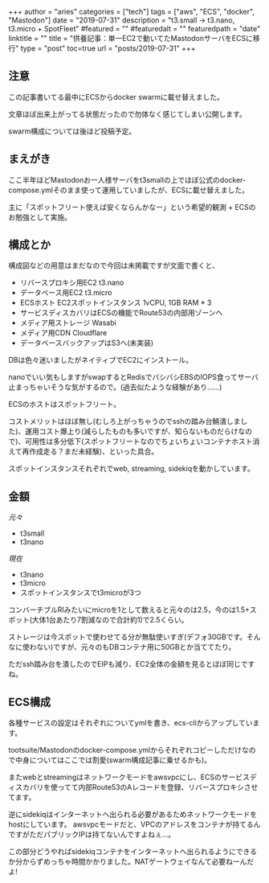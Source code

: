 +++
author = "aries"
categories = ["tech"]
tags = ["aws", "ECS", "docker", "Mastodon"]
date = "2019-07-31"
description = "t3.small -> t3.nano, t3.micro + SpotFleet"
#featured = ""
#featuredalt = ""
featuredpath = "date"
linktitle = ""
title = "供養記事：単一EC2で動いてたMastodonサーバをECSに移行"
type = "post"
toc=true
url = "posts/2019-07-31"
+++

## 注意

この記事書いてる最中にECSからdocker swarmに載せ替えました。

文章ほぼ出来上がってる状態だったので勿体なく感じてしまい公開します。

swarm構成については後ほど投稿予定。

## まえがき

ここ半年ほどMastodonお一人様サーバをt3smallの上でほぼ公式のdocker-compose.ymlそのまま使って運用していましたが、ECSに載せ替えました。

主に「スポットフリート使えば安くならんかなー」という希望的観測 + ECSのお勉強として実施。

## 構成とか

構成図などの用意はまだなので今回は未掲載ですが文面で書くと、

- リバースプロキシ用EC2 t3.nano
- データベース用EC2 t3.micro
- ECSホスト EC2スポットインスタンス 1vCPU, 1GB RAM * 3
- サービスディスカバリはECSの機能でRoute53の内部用ゾーンへ
- メディア用ストレージ Wasabi
- メディア用CDN Cloudflare
- データベースバックアップはS3へ(未実装)

DBは色々迷いましたがネイティブでEC2にインストール。

nanoでいい気もしますがswapするとRedisでバシバシEBSのIOPS食ってサーバ止まっちゃいそうな気がするので。(過去似たような経験があり……)

ECSのホストはスポットフリート。

コストメリットはほぼ無し(むしろ上がっちゃうのでsshの踏み台鯖潰しました)、運用コスト爆上り(減らしたものも多いですが、知らないものだらけなので)、可用性は多分低下(スポットフリートなのでちょいちょいコンテナホスト消えて再作成走る？まだ未経験)、といった具合。

スポットインスタンスそれぞれでweb, streaming, sidekiqを動かしています。

## 金額

_元々_

- t3small
- t3nano

_現在_

- t3nano
- t3micro
- スポットインスタンスでt3microが3つ

コンバーチブルRIみたいにmicroを1として数えると元々のは2.5，今のは1.5+スポット(大体1台あたり7割減なので合計約1)で2.5くらい。

ストレージは今スポットで使わせてる分が無駄使いすぎ(デフォ30GBです。そんなに使わない)ですが、元々のもDBコンテナ用に50GBとか当ててたり。

ただssh踏み台を潰したのでEIPも減り、EC2全体の金額を見るとほぼ同じですね。

## ECS構成

各種サービスの設定はそれぞれについてymlを書き、ecs-cliからアップしています。

tootsuite/Mastodonのdocker-compose.ymlからそれぞれコピーしただけなので中身についてはここでは割愛(swarm構成記事に乗せるかも)。

またwebとstreamingはネットワークモードをawsvpcにし、ECSのサービスディスカバリを使ってて内部Route53のAレコードを登録、リバースプロキシさせてます。

逆にsidekiqはインターネットへ出られる必要があるためネットワークモードをhostにしています。
awsvpcモードだと、VPCのアドレスをコンテナが持てるんですがただパブリックIPは持てないんですよねぇ...。

この部分どうやればsidekiqコンテナをインターネットへ出られるようにできるか分からずめっちゃ時間かかりました。NATゲートウェイなんて必要ねーんだよ!


